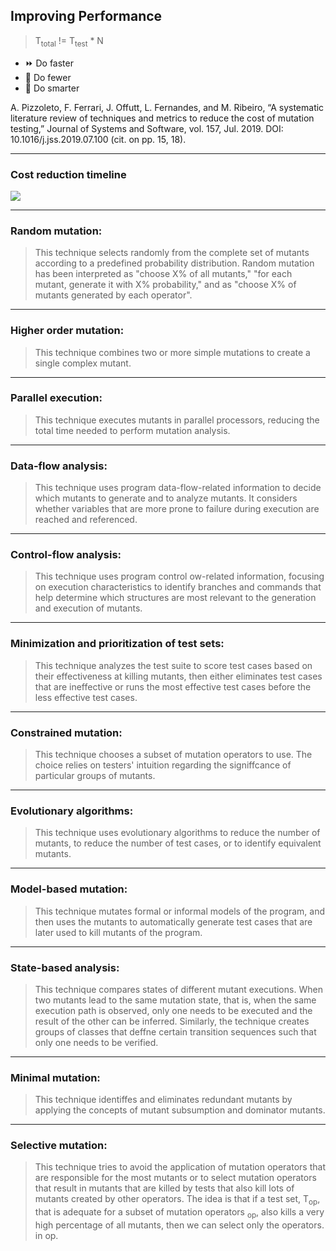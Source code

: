 ## Improving Performance

> T<sub>total</sub> <span class="fragment" data-fragment-index="0">!</span>= T<sub>test</sub> * N

<!-- .element class="text-xl" -->

<emoji-list>

* ⏩ Do faster
* 🔽 Do fewer
* 🧐 Do smarter

</emoji-list>

<!-- .element class="fragment" data-fragment-index="1" -->

A. Pizzoleto, F. Ferrari, J. Offutt, L. Fernandes, and M. Ribeiro, “A systematic literature
review of techniques and metrics to reduce the cost of mutation testing,” Journal of Systems
and Software, vol. 157, Jul. 2019. DOI: 10.1016/j.jss.2019.07.100 (cit. on pp. 15, 18).

<!-- .element class="citation fragment" data-fragment-index="1" -->

----

### Cost reduction timeline

![](/img/cost-reduction-time-line.PNG)

--- 

### Random mutation:

> This technique selects randomly from the complete set of mutants according to a predefined probability distribution. Random mutation has been interpreted as "choose X% of all mutants," "for each mutant, generate it with X% probability," and as "choose X% of mutants generated by each operator".

---

### Higher order mutation:

> This technique combines two or more simple mutations to create a single complex mutant.


---

### Parallel execution:

> This technique executes mutants in parallel processors, reducing
the total time needed to perform mutation analysis.

---

### Data-flow analysis:

> This technique uses program data-flow-related information to decide
which mutants to generate and to analyze mutants. It considers whether variables
that are more prone to failure during execution are reached and referenced.

--- 

### Control-flow analysis:

> This technique uses program control 
ow-related information,
focusing on execution characteristics to identify branches and commands that help determine
which structures are most relevant to the generation and execution of mutants.


--- 

### Minimization and prioritization of test sets:

> This technique analyzes the test suite to
score test cases based on their effectiveness at killing mutants, then either eliminates
test cases that are ineffective or runs the most effective test cases before the less effective
test cases.

---

### Constrained mutation:

> This technique chooses a subset of mutation operators to use.
The choice relies on testers' intuition regarding the signiffcance of particular groups of
mutants.

---

### Evolutionary algorithms:

> This technique uses evolutionary algorithms to reduce the
number of mutants, to reduce the number of test cases, or to identify equivalent mutants.

---

### Model-based mutation:

> This technique mutates formal or informal models of the program,
and then uses the mutants to automatically generate test cases that are later
used to kill mutants of the program.

---

### State-based analysis:

> This technique compares states of different mutant executions.
When two mutants lead to the same mutation state, that is, when the same execution
path is observed, only one needs to be executed and the result of the other can be
inferred. Similarly, the technique creates groups of classes that deffne certain transition
sequences such that only one needs to be verified.

---

### Minimal mutation:

> This technique identiffes and eliminates redundant mutants by
applying the concepts of mutant subsumption and dominator mutants.

---

### Selective mutation:

> This technique tries to avoid the application of mutation operators
that are responsible for the most mutants or to select mutation operators that result in
mutants that are killed by tests that also kill lots of mutants created by other operators.
The idea is that if a test set, T<sub>op</sub>, that is adequate for a subset of mutation operators <sub>op</sub>,
also kills a very high percentage of all mutants, then we can select only the operators.
in op.
